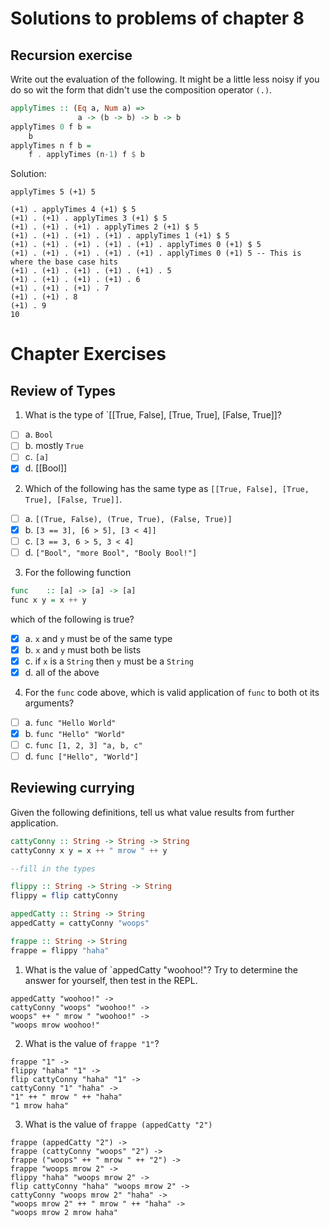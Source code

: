 # Solutions to problems of chapter 8

## Recursion exercise

Write out the evaluation of the following. It might be a little less noisy if you do so wit the form that didn't use the composition operator `(.)`.

```hs
applyTimes :: (Eq a, Num a) =>
               a -> (b -> b) -> b -> b
applyTimes 0 f b =
    b
applyTimes n f b =
    f . applyTimes (n-1) f $ b
```

Solution:

```
applyTimes 5 (+1) 5

(+1) . applyTimes 4 (+1) $ 5
(+1) . (+1) . applyTimes 3 (+1) $ 5
(+1) . (+1) . (+1) . applyTimes 2 (+1) $ 5
(+1) . (+1) . (+1) . (+1) . applyTimes 1 (+1) $ 5
(+1) . (+1) . (+1) . (+1) . (+1) . applyTimes 0 (+1) $ 5
(+1) . (+1) . (+1) . (+1) . (+1) . applyTimes 0 (+1) 5 -- This is where the base case hits
(+1) . (+1) . (+1) . (+1) . (+1) . 5
(+1) . (+1) . (+1) . (+1) . 6
(+1) . (+1) . (+1) . 7
(+1) . (+1) . 8
(+1) . 9
10
```

# Chapter Exercises

## Review of Types

1. What is the type of `[[True, False], [True, True], [False, True]]?

- [ ] a. `Bool`
- [ ] b. mostly `True`
- [ ] c. `[a]`
- [x] d. [[Bool]]

2. Which of the following has the same type as `[[True, False], [True, True], [False, True]]`.

- [ ] a. `[(True, False), (True, True), (False, True)]`
- [x] b. `[3 == 3], [6 > 5], [3 < 4]]`
- [ ] c. `[3 == 3, 6 > 5, 3 < 4]`
- [ ] d. `["Bool", "more Bool", "Booly Bool!"]`

3. For the following function

```hs
func    :: [a] -> [a] -> [a]
func x y = x ++ y
```

which of the following is true?

- [x] a. `x` and `y` must be of the same type
- [x] b. `x` and `y` must both be lists
- [x] c. if `x` is a `String` then `y` must be a `String`
- [x] d. all of the above

4. For the `func` code above, which is valid application of `func` to both ot its arguments?

- [ ] a. `func "Hello World"`
- [x] b. `func "Hello" "World"`
- [ ] c. `func [1, 2, 3] "a, b, c"`
- [ ] d. `func ["Hello", "World"]`

## Reviewing currying

Given the following definitions, tell us what value results from further application.

```hs
cattyConny :: String -> String -> String
cattyConny x y = x ++ " mrow " ++ y

--fill in the types

flippy :: String -> String -> String
flippy = flip cattyConny

appedCatty :: String -> String
appedCatty = cattyConny "woops"

frappe :: String -> String
frappe = flippy "haha"
```

1. What is the value of `appedCatty "woohoo!"? Try to determine the answer for yourself, then test in the REPL.

```
appedCatty "woohoo!" ->
cattyConny "woops" "woohoo!" ->
woops" ++ " mrow " "woohoo!" ->
"woops mrow woohoo!"
```

2. What is the value of `frappe "1"`?

```
frappe "1" ->
flippy "haha" "1" ->
flip cattyConny "haha" "1" ->
cattyConny "1" "haha" ->
"1" ++ " mrow " ++ "haha"
"1 mrow haha"
```

3. What is the value of `frappe (appedCatty "2")`

```
frappe (appedCatty "2") ->
frappe (cattyConny "woops" "2") ->
frappe ("woops" ++ " mrow " ++ "2") ->
frappe "woops mrow 2" ->
flippy "haha" "woops mrow 2" ->
flip cattyConny "haha" "woops mrow 2" ->
cattyConny "woops mrow 2" "haha" ->
"woops mrow 2" ++ " mrow " ++ "haha" ->
"woops mrow 2 mrow haha"
```
